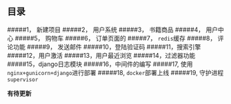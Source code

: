 
## 目录

#####1， 新建项目
#####2， 用户系统
#####3， 书籍商品
#####4， 用户中心
#####5， 购物车
#####6， 订单页面的
#####7， `redis`缓存
#####8， 评论功能
#####9， 发送邮件
#####10，登陆验证码
#####11，搜索引擎
#####12，用户激活
#####13，用户最近浏览
#####14，过滤器功能
#####15，django日志模块
#####16，中间件的编写
#####17, 使用`nginx+gunicorn+django`进行部署
#####18, `docker`部署上线
#####19, 守护进程`supervisor`

**有待更新**
